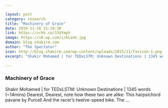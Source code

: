 ```yaml
---

layout: post
category: research
title: "Machinery of Grace"
date: 2019-11-16 21:19:30
link: https://vrhk.co/33UYmph
image: https://s0.wp.com/i/blank.jpg
domain: blog.shakirm.com
author: "The Spectator"
icon: http://blog.shakirm.com/wp-content/uploads/2015/11/favicon-1.png
excerpt: "Shakir Mohamed | for TEDxLSTM: Unknown Destinations | 1345 words (~14mins) Dearest, Dearest, note how these two are alike: This harpsichord pavane by Purcell And the racer’s twelve-speed bike. The …"

---
```


### Machinery of Grace

Shakir Mohamed | for TEDxLSTM: Unknown Destinations | 1345 words (~14mins) Dearest, Dearest, note how these two are alike: This harpsichord pavane by Purcell And the racer’s twelve-speed bike. The …